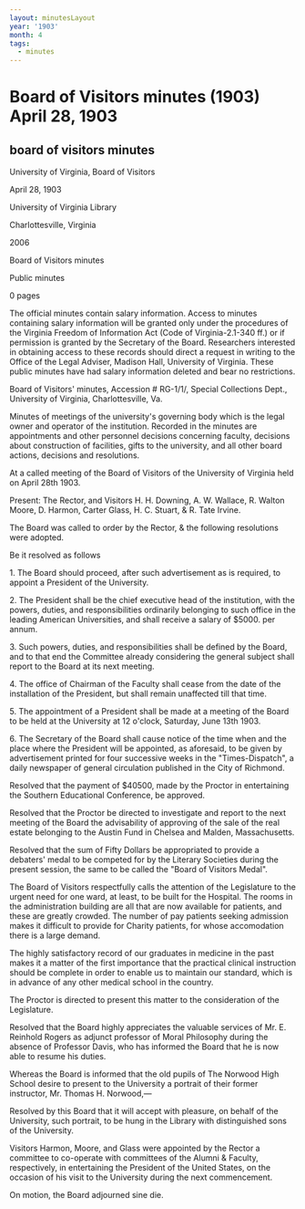 ```yaml
---
layout: minutesLayout
year: '1903'
month: 4
tags:
  - minutes
---
```

Board of Visitors minutes (1903) April 28, 1903
===============================================

board of visitors minutes
-------------------------

University of Virginia, Board of Visitors

April 28, 1903

University of Virginia Library

Charlottesville, Virginia

2006

Board of Visitors minutes

Public minutes

0 pages

The official minutes contain salary information. Access to minutes containing salary information will be granted only under the procedures of the Virginia Freedom of Information Act (Code of Virginia-2.1-340 ff.) or if permission is granted by the Secretary of the Board. Researchers interested in obtaining access to these records should direct a request in writing to the Office of the Legal Adviser, Madison Hall, University of Virginia. These public minutes have had salary information deleted and bear no restrictions.

Board of Visitors' minutes, Accession # RG-1/1/, Special Collections Dept., University of Virginia, Charlottesville, Va.

Minutes of meetings of the university's governing body which is the legal owner and operator of the institution. Recorded in the minutes are appointments and other personnel decisions concerning faculty, decisions about construction of facilities, gifts to the university, and all other board actions, decisions and resolutions.

At a called meeting of the Board of Visitors of the University of Virginia held on April 28th 1903.

Present: The Rector, and Visitors H. H. Downing, A. W. Wallace, R. Walton Moore, D. Harmon, Carter Glass, H. C. Stuart, & R. Tate Irvine.

The Board was called to order by the Rector, & the following resolutions were adopted.

Be it resolved as follows

1\. The Board should proceed, after such advertisement as is required, to appoint a President of the University.

2\. The President shall be the chief executive head of the institution, with the powers, duties, and responsibilities ordinarily belonging to such office in the leading American Universities, and shall receive a salary of $5000. per annum.

3\. Such powers, duties, and responsibilities shall be defined by the Board, and to that end the Committee already considering the general subject shall report to the Board at its next meeting.

4\. The office of Chairman of the Faculty shall cease from the date of the installation of the President, but shall remain unaffected till that time.

5\. The appointment of a President shall be made at a meeting of the Board to be held at the University at 12 o'clock, Saturday, June 13th 1903.

6\. The Secretary of the Board shall cause notice of the time when and the place where the President will be appointed, as aforesaid, to be given by advertisement printed for four successive weeks in the "Times-Dispatch", a daily newspaper of general circulation published in the City of Richmond.

Resolved that the payment of $40500, made by the Proctor in entertaining the Southern Educational Conference, be approved.

Resolved that the Proctor be directed to investigate and report to the next meeting of the Board the advisability of approving of the sale of the real estate belonging to the Austin Fund in Chelsea and Malden, Massachusetts.

Resolved that the sum of Fifty Dollars be appropriated to provide a debaters' medal to be competed for by the Literary Societies during the present session, the same to be called the "Board of Visitors Medal".

The Board of Visitors respectfully calls the attention of the Legislature to the urgent need for one ward, at least, to be built for the Hospital. The rooms in the administration building are all that are now available for patients, and these are greatly crowded. The number of pay patients seeking admission makes it difficult to provide for Charity patients, for whose accomodation there is a large demand.

The highly satisfactory record of our graduates in medicine in the past makes it a matter of the first importance that the practical clinical instruction should be complete in order to enable us to maintain our standard, which is in advance of any other medical school in the country.

The Proctor is directed to present this matter to the consideration of the Legislature.

Resolved that the Board highly appreciates the valuable services of Mr. E. Reinhold Rogers as adjunct professor of Moral Philosophy during the absence of Professor Davis, who has informed the Board that he is now able to resume his duties.

Whereas the Board is informed that the old pupils of The Norwood High School desire to present to the University a portrait of their former instructor, Mr. Thomas H. Norwood,—

Resolved by this Board that it will accept with pleasure, on behalf of the University, such portrait, to be hung in the Library with distinguished sons of the University.

Visitors Harmon, Moore, and Glass were appointed by the Rector a committee to co-operate with committees of the Alumni & Faculty, respectively, in entertaining the President of the United States, on the occasion of his visit to the University during the next commencement.

On motion, the Board adjourned sine die.
